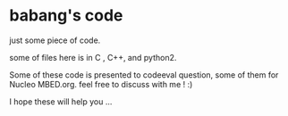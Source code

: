 # babang's code
just some piece of code.

some of files here is in C , C++, and python2.

Some of these code is presented to codeeval question, some of them for Nucleo MBED.org.
feel free to discuss with me ! :)

I hope these will help you ...
